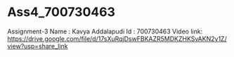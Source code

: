 # Ass4_700730463
Assignment-3 
Name : Kavya Addalapudi 
Id : 700730463 
Video link:
https://drive.google.com/file/d/17sXuRqjDswFBKAZR5MDKZHKSvAKN2y1Z/view?usp=share_link
 

